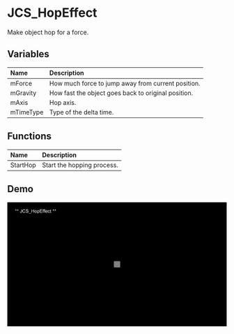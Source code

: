 # JCS_HopEffect

Make object hop for a force.

## Variables

| Name           | Description                                         |
|:---------------|:----------------------------------------------------|
| mForce         | How much force to jump away from current position.  |
| mGravity       | How fast the object goes back to original position. |
| mAxis          | Hop axis.                                           |
| mTimeType      | Type of the delta time.                             |

## Functions

| Name     | Description                |
|:---------|:---------------------------|
| StartHop | Start the hopping process. |


## Demo

<img src="./images/JCS_HopEffect.gif"/>
